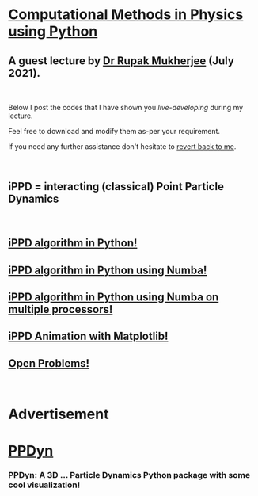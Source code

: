 # [Computational Methods in Physics using Python](https://comppy.iiita.ac.in/)

## A guest lecture by [Dr Rupak Mukherjee](https://github.com/RupakMukherjee) (July 2021).

<br/>

Below I post the codes that I have shown you *live-developing* during my lecture. 

Feel free to download and modify them as-per your requirement. 

If you need any further assistance don't hesitate to [revert back to me](mailto:rupakm@princeton.edu).

<br/>

## iPPD = interacting (classical) Point Particle Dynamics

<br/>

## [iPPD algorithm in Python!](verlet.py)

## [iPPD algorithm in Python using Numba!](verlet_numba.py)

## [iPPD algorithm in Python using Numba on multiple processors!](verlet_numba_parallel.py)

## [iPPD Animation with Matplotlib!](verlet_animate.py)

## [Open Problems!](https://github.com/RupakMukherjee/comp-py-2021/blob/gh-pages/open-problems.md)

<br/>

# Advertisement

# [PPDyn](https://pypi.org/project/PPDyn/)

### PPDyn: A 3D ... Particle Dynamics Python package with some cool visualization!

<br/><br/>
